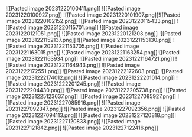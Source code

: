 ![[Pasted image 20231220100411.png]]
![[Pasted image 20231220100927.png]]
![[Pasted image 20231220101907.png]]![[Pasted image 20231220102152.png]]
![[Pasted image 20231220115433.png]]
![[Pasted image 20231220115701.png]]
![[Pasted image 20231220121051.png]]
![[Pasted image 20231220121203.png]]
![[Pasted image 20231221152137.png]]
![[Pasted image 20231221153130.png]]
![[Pasted image 20231221153705.png]]
![[Pasted image 20231221163015.png]]
![[Pasted image 20231221163254.png]]![[Pasted image 20231221163934.png]]
![[Pasted image 20231221164721.png]]
![[Pasted image 20231221164943.png]]
![[Pasted image 20231222172551.png]]
![[Pasted image 20231222172603.png]]
![[Pasted image 20231222174012.png]]
![[Pasted image 20231222201014.png]]
![[Pasted image 20231222201245.png]]
![[Pasted image 20231222204430.png]]
![[Pasted image 20231222205738.png]]
![[Pasted image 20231225123637.png]]
![[Pasted image 20231227085927.png]]
![[Pasted image 20231227085916.png]]
![[Pasted image 20231227092347.png]]
![[Pasted image 20231227092356.png]]
![[Pasted image 20231227094113.png]]
![[Pasted image 20231227120818.png]]![[Pasted image 20231227120833.png]]
![[Pasted image 20231227121842.png]]
![[Pasted image 20231227122416.png]]
